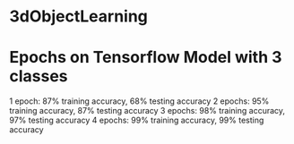 # 3dObjectLearning

# Epochs on Tensorflow Model with 3 classes
1 epoch: 87% training accuracy, 68% testing accuracy
2 epochs: 95% training accuracy, 87% testing accuracy
3 epochs: 98% training accuracy, 97% testing accuracy
4 epochs: 99% training accuracy, 99% testing accuracy

